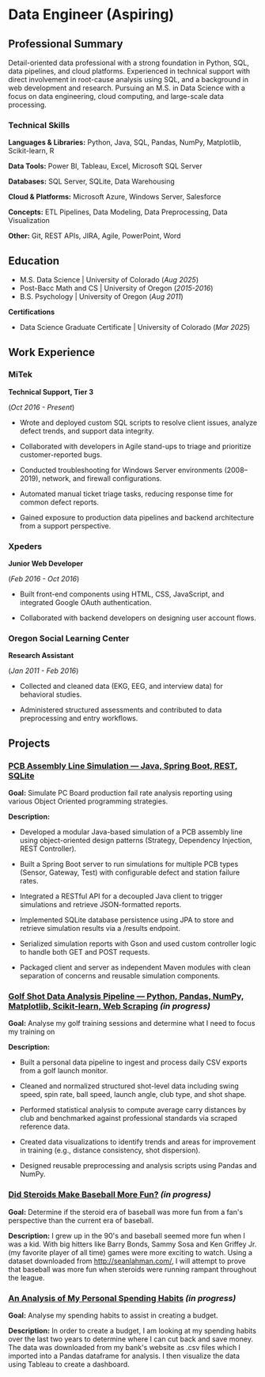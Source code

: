 # Data Engineer (Aspiring)

## Professional Summary

Detail-oriented data professional with a strong foundation in Python, SQL, data pipelines, and cloud platforms. Experienced in technical support with direct involvement in root-cause analysis using SQL, and a background in web development and research. Pursuing an M.S. in Data Science with a focus on data engineering, cloud computing, and large-scale data processing.

### Technical Skills 
**Languages & Libraries:** Python, Java, SQL, Pandas, NumPy, Matplotlib, Scikit-learn, R

**Data Tools:** Power BI, Tableau, Excel, Microsoft SQL Server

**Databases:** SQL Server, SQLite, Data Warehousing

**Cloud & Platforms:** Microsoft Azure, Windows Server, Salesforce

**Concepts:** ETL Pipelines, Data Modeling, Data Preprocessing, Data Visualization

**Other:** Git, REST APIs, JIRA, Agile, PowerPoint, Word

## Education
- M.S. Data Science | University of Colorado  (_Aug 2025_)
- Post-Bacc Math and CS | University of Oregon (_2015-2016_)
- B.S. Psychology | University of Oregon (_Aug 2011_)
  
**Certifications**

- Data Science Graduate Certificate | University of Colorado (_Mar 2025_)

## Work Experience
### **MiTek**
**Technical Support, Tier 3**

(_Oct 2016 - Present_)

- Wrote and deployed custom SQL scripts to resolve client issues, analyze defect trends, and support data integrity.

- Collaborated with developers in Agile stand-ups to triage and prioritize customer-reported bugs.

- Conducted troubleshooting for Windows Server environments (2008–2019), network, and firewall configurations.

- Automated manual ticket triage tasks, reducing response time for common defect reports.

- Gained exposure to production data pipelines and backend architecture from a support perspective.

### **Xpeders**
**Junior Web Developer**

(_Feb 2016 - Oct 2016_)

- Built front-end components using HTML, CSS, JavaScript, and integrated Google OAuth authentication.

- Collaborated with backend developers on designing user account flows.

### **Oregon Social Learning Center**
**Research Assistant**

(_Jan 2011 - Feb 2016_)

- Collected and cleaned data (EKG, EEG, and interview data) for behavioral studies.

- Administered structured assessments and contributed to data preprocessing and entry workflows.


## Projects

### **[PCB Assembly Line Simulation — Java, Spring Boot, REST, SQLite](https://github.com/joja4479/PCB_Simulation/tree/main)**

**Goal:** Simulate PC Board production fail rate analysis reporting using various Object Oriented programming strategies.

**Description:**

- Developed a modular Java-based simulation of a PCB assembly line using object-oriented design patterns (Strategy, Dependency Injection, REST Controller).

- Built a Spring Boot server to run simulations for multiple PCB types (Sensor, Gateway, Test) with configurable defect and station failure rates.

- Integrated a RESTful API for a decoupled Java client to trigger simulations and retrieve JSON-formatted reports.

- Implemented SQLite database persistence using JPA to store and retrieve simulation results via a /results endpoint.

- Serialized simulation reports with Gson and used custom controller logic to handle both GET and POST requests.

- Packaged client and server as independent Maven modules with clean separation of concerns and reusable simulation components.

### **[Golf Shot Data Analysis Pipeline — Python, Pandas, NumPy, Matplotlib, Scikit-learn, Web Scraping](https://github.com/joja4479/GolfGameAnalysis/tree/main)** _(in progress)_

**Goal:** Analyse my golf training sessions and determine what I need to focus my training on

**Description:** 

- Built a personal data pipeline to ingest and process daily CSV exports from a golf launch monitor.

- Cleaned and normalized structured shot-level data including swing speed, spin rate, ball speed, launch angle, club type, and shot shape.

- Performed statistical analysis to compute average carry distances by club and benchmarked against professional standards via scraped reference data.

- Created data visualizations to identify trends and areas for improvement in training (e.g., distance consistency, shot dispersion).

- Designed reusable preprocessing and analysis scripts using Pandas and NumPy.

### **[Did Steroids Make Baseball More Fun?](https://github.com/joja4479/Do-Steroids-Make-Baseball-More-Fun-)** _(in progress)_

**Goal:**  Determine if the steroid era of baseball was more fun from a fan's perspective than the current era of baseball.

**Description:** I grew up in the 90's and baseball seemed more fun when I was a kid. With big hitters like Barry Bonds, Sammy Sosa and Ken Griffey Jr. (my favorite player of all time) games were more exciting to watch. Using a dataset downloaded from http://seanlahman.com/, I will attempt to prove that baseball was more fun when steroids were running rampant throughout the league.

### **[An Analysis of My Personal Spending Habits](https://github.com/joja4479/spending)** _(in progress)_

**Goal:** Analyse my spending habits to assist in creating a budget.

**Description:** In order to create a budget, I am looking at my spending habits over the last two years to determine where I can cut back and save money. The data was downloaded from my bank's website as .csv files which I imported into a Pandas dataframe for analysis. I then visualize the data using Tableau to create a dashboard.
